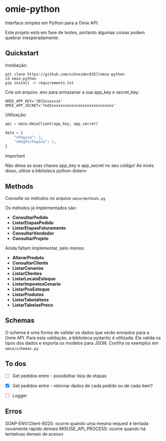 # omie-python
Interface simples em Python para a Omie API.

Este projeto está em fase de testes, portanto algumas coisas podem quebrar inesperadamente.


## Quickstart

Instalação:

```
git clone https://github.com/schneider8357/omie-python
cd omie-python
pip install -r requirements.txt
```

Crie um arquivo .env para armazenar a sua app_key e secret_key:

```
OMIE_APP_KEY='3833xxxxxxx'
OMIE_APP_SECRET='fed2xxxxxxxxxxxxxxxxxxxxxxxxxxxx'
```

Utilização:

```python
api = omie.OmieClient(app_key, app_secret)

data = {
    "nPagina": 2,
    "nRegPorPagina": 1,
}
```

> [!IMPORTANT]  
> Não deixe as suas chaves app_key e app_secret no seu código! Ao invés disso, utilize a biblioteca python-dotenv


## Methods

Consulte os métodos no arquivo `omie/methods.py`

Os métodos já implementados são: 

- **ConsultarPedido**
- **ListarEtapasPedido**
- **ListarEtapasFaturamento**
- **ConsultarVendedor**
- **ConsultarProjeto**

Ainda faltam implementar, pelo menos:
- **AlterarProduto**
- **ConsultarCliente**
- **ListarCenarios**
- **ListarClientes**
- **ListarLocaisEstoque**
- **ListarImpostosCenario**
- **ListarPosEstoque**
- **ListarProdutos**
- **ListarTabelaItens**
- **ListarTabelasPreco**

## Schemas

O schema é uma forma de validar os dados que serão enviados para a Omie API.
Para esta validação, a biblioteca pydantic é utilizada. Ela valida os tipos
dos dados e exporta os modelos para JSON. Confira os exemplos em `omie/schemas.py`.

## To dos

- [ ] Get pedidos entre - possibilitar lista de etapas
- [x] Get pedidos entre - retornar dados de cada pedido ou de cada item?
- [ ] Logger


## Erros
SOAP-ENV:Client-8020: ocorre quando uma mesma request é tentada novamente rápido demais
MISUSE_API_PROCESS: ocorre quando há tentativas demais de acesso